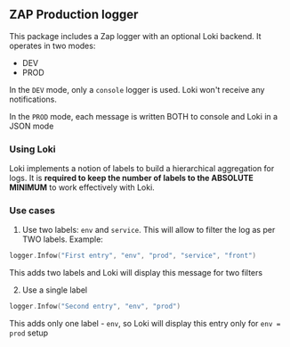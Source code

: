 ## ZAP Production logger

This package includes a Zap logger with an optional Loki backend. It operates in two modes:

- DEV
- PROD

In the `DEV` mode, only a `console` logger is used. Loki won't receive any notifications.

In the `PROD` mode, each message is written BOTH to console and Loki in a JSON mode

### Using Loki

Loki implements a notion of labels to build a hierarchical aggregation for logs. It is **required to keep the number of labels to the ABSOLUTE MINIMUM** to work effectively with Loki.

### Use cases

1. Use two labels: `env` and `service`. This will allow to filter the log as per TWO labels.
   Example:

```go
logger.Infow("First entry", "env", "prod", "service", "front")
```

This adds two labels and Loki will display this message for two filters

2. Use a single label

```go
logger.Infow("Second entry", "env", "prod")
```

This adds only one label - `env`, so Loki will display this entry only for `env = prod` setup

